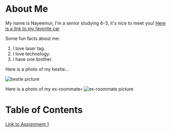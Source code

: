 # About Me

My name is Nayeemur, I'm a senior studying 6-3, it's nice to meet you! [Here is a link to my favorite car](https://www.google.com/search?num=10&sca_esv=7550878c098e0420&sxsrf=AE3TifOWUAL2BFchehfauxxcYItZyOvV4A:1757006809209&udm=2&fbs=AIIjpHxU7SXXniUZfeShr2fp4giZ1Y6MJ25_tmWITc7uy4KIeioyp3OhN11EY0n5qfq-zENwnGygERInUV_0g0XKeHGJIK02MUc5n41I8mJf-rA8r_6zpYS2MPuGIIBdwhxaUeh1j7LhnaWRcGV4cHbAAPvVQenSR8SemJRCf6B2-D6Vi24rRLKcJw6c8Y_FKhE4HBPr2qNF9cksPQqKvUHJgsRWXcIjDQ&q=s550&sa=X&ved=2ahUKEwj2luy10L-PAxWaElkFHR2oJ8kQtKgLegQIEBAB&biw=1512&bih=857&dpr=2#vhid=qSYV7yNl7WdzyM&vssid=mosaic)

Some fun facts about me:

1. I love laser tag.
2. I love technology.
3. I have one brother.

Here is a photo of my bestie...

![bestie picture](https://media.licdn.com/dms/image/v2/D4E03AQHNkdeYdbOnWA/profile-displayphoto-scale_400_400/B4EZjZ7I5jGYAg-/0/1756002816188?e=1759968000&v=beta&t=oJmD_-sGJyRubJteZzxgC_jSvXLFxByEpPdOdYchTck)

Here is a photo of my ex-roommate💀
![ex-roommate picture](https://tarikhasic.com/img/selfie_small.jpeg)

# Table of Contents

[Link to Assignment 1](assignments/assignment1.md)
